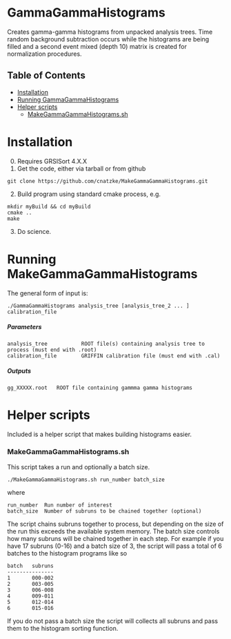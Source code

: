 # GammaGammaHistograms
Creates gamma-gamma histograms from unpacked analysis trees. Time random background
subtraction occurs while the histograms are being filled and a second event
mixed (depth 10) matrix is created for normalization procedures.

## Table of Contents
  * [Installation](#installation)
  * [Running GammaGammaHistograms](#running-gammagammahistograms)
  * [Helper scripts](#helper-scripts)
    + [MakeGammaGammaHistograms.sh](#makegammagammahistograms)

# Installation
0. Requires GRSISort 4.X.X
1. Get the code, either via tarball or from github
```
git clone https://github.com/cnatzke/MakeGammaGammaHistograms.git
```
2. Build program using standard cmake process, e.g.
```
mkdir myBuild && cd myBuild
cmake ..
make
```
3. Do science.

# Running MakeGammaGammaHistograms
The general form of input is:
```
./GammaGammaHistograms analysis_tree [analysis_tree_2 ... ] calibration_file
```

##### Parameters
```
analysis_tree           ROOT file(s) containing analysis tree to process (must end with .root)
calibration_file        GRIFFIN calibration file (must end with .cal)
```

##### Outputs
```
gg_XXXXX.root   ROOT file containing gammma gamma histograms
```


# Helper scripts
Included is a helper script that makes building histograms easier.

### MakeGammaGammaHistograms.sh
This script takes a run and optionally a batch size.
```
./MakeGammaGammaHistograms.sh run_number batch_size
```
where
```
run_number  Run number of interest
batch_size  Number of subruns to be chained together (optional)
```
The script chains subruns together to process, but depending on the size of the run  this exceeds the available system memory. The batch size controls how many subruns will be chained together in each step. For example if you have 17 subruns (0-16) and a batch size of 3, the script will pass a total of 6 batches to the histogram programs like so
```
batch   subruns
---------------
1       000-002
2       003-005
3       006-008
4       009-011
5       012-014
6       015-016
```

If you do not pass a batch size the script will collects all subruns and pass them to the histogram sorting function. 
